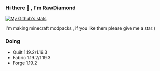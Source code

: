 ### Hi there 👋 , I'm RawDiamond

<!--
**RawDiamondMC/RawDiamondMC** is a ✨ _special_ ✨ repository because its `README.md` (this file) appears on your GitHub profile.

Here are some ideas to get you started:

- 🔭 I’m currently working on ...
- 🌱 I’m currently learning ...
- 👯 I’m looking to collaborate on ...
- 🤔 I’m looking for help with ...
- 💬 Ask me about ...
- 📫 How to reach me: ...
- 😄 Pronouns: ...
- ⚡ Fun fact: ...
-->
[![My Github's stats](https://github-readme-stats.vercel.app/api?username=RawDiamondMC)]()

I'm making minecraft modpacks , if you like them please give me a star:)
### Doing
- Quilt 1.19.2/1.19.3
- Fabric 1.19.2/1.19.3
- Forge 1.19.2
